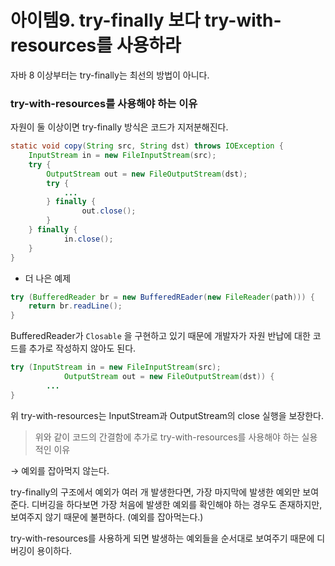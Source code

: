 # 아이템9. try-finally 보다 try-with-resources를 사용하라

자바 8 이상부터는 try-finally는 최선의 방법이 아니다.

### try-with-resources를 사용해야 하는 이유

자원이 둘 이상이면 try-finally 방식은 코드가 지저분해진다.

```java
static void copy(String src, String dst) throws IOException {
	InputStream in = new FileInputStream(src);
	try {
		OutputStream out = new FileOutputStream(dst);
		try {
			...
		} finally {
				out.close();
		}
	} finally {
			in.close();
	}
}
```

- 더 나은 예제

```java
try (BufferedReader br = new BufferedREader(new FileReader(path))) {
	return br.readLine();
}
```

BufferedReader가 `Closable` 을 구현하고 있기 때문에 개발자가 자원 반납에 대한 코드를 추가로 작성하지 않아도 된다.

```java
try (InputStream in = new FileInputStream(src);
			OutputStream out = new FileOutputStream(dst)) {
		...
}
```

위 try-with-resources는 InputStream과 OutputStream의 close 실행을 보장한다.

> 위와 같이 코드의 간결함에 추가로 try-with-resources를 사용해야 하는 실용적인 이유

→ 예외를 잡아먹지 않는다.

try-finally의 구조에서 예외가 여러 개 발생한다면, 가장 마지막에 발생한 예외만 보여준다.
디버깅을 하다보면 가장 처음에 발생한 예외를 확인해야 하는 경우도 존재하지만, 보여주지 않기 때문에 불편하다. (예외를 잡아먹는다.)

try-with-resources를 사용하게 되면 발생하는 예외들을 순서대로 보여주기 때문에 디버깅이 용이하다.
